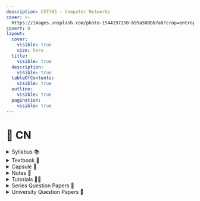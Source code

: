 ```yaml
---
description: CST303 - Computer Networks
cover: >-
  https://images.unsplash.com/photo-1544197150-b99a580bb7a8?crop=entropy&cs=srgb&fm=jpg&ixid=M3wxOTcwMjR8MHwxfHNlYXJjaHw1fHxuZXR3b3JrfGVufDB8fHx8MTcxOTA1MjI2M3ww&ixlib=rb-4.0.3&q=85
coverY: 0
layout:
  cover:
    visible: true
    size: hero
  title:
    visible: true
  description:
    visible: true
  tableOfContents:
    visible: true
  outline:
    visible: true
  pagination:
    visible: true
---
```


# 🛜 CN

<details>

<summary>Syllabus 📚</summary>

[CST303](https://drive.google.com/file/d/11lWie2DJxvQEaMIKv1Dk\_R\_5jBplVsNy/view?usp=drive\_link)👈

</details>

<details>

<summary>Textbook 📖</summary>

[CN Textbook](https://drive.google.com/drive/folders/15t6GH3Ub9mcDCsn0YTOmtlLgGUi9QcpE?usp=drive\_link)👈

</details>

<details>

<summary>Capsule 💊</summary>

[CN Short Notes](https://drive.google.com/drive/folders/14cBP3Suil5Wz2KW0Wp7gx2JeTNCmpusj?usp=drive\_link)👈

</details>

<details>

<summary>Notes 📒</summary>

[CN Notes](https://drive.google.com/drive/folders/1d3g9-VW9ITINwF\_zhX\_Wpj7IZrGwnjUu?usp=drive\_link)👈

</details>

<details>

<summary>Tutorials 🧑‍🏫</summary>

[Computer Networks - Neso Academy](https://youtube.com/playlist?list=PLBlnK6fEyqRgMCUAG0XRw78UA8qnv6jEx\&feature=shared)👈

[Computer Networks - KTU Syllabus](https://youtube.com/playlist?list=PLhtX56ZhBiZF2RM1OmtUOnR9vA-JGSDuH\&feature=shared) 👈

[Distance Vector Routing (Solved problem) - Lets Try](https://youtu.be/g95XtDqeUmQ?feature=shared) 👈

[COMPUTER NETWORKS - S5 - EDULINE CSE KNOWLEDGE SHARING](https://youtube.com/playlist?list=PLI74-7rtCb9BRUw6JzCm\_wwLdQJc3jSwO\&feature=shared)👈

</details>

<details>

<summary>Series Question Papers 📃</summary>

[CN Series QPs](https://drive.google.com/drive/folders/1jzEGhXrJibwOSbtdTbTuc\_iuDYFd8TIO)👈

</details>

<details>

<summary>University Question Papers 📄</summary>

[CN PYQs](https://drive.google.com/drive/folders/1tmgHiuaGGPxnKsU5nGgPeglcvk0hJV6a?usp=drive\_link) 👈

</details>
